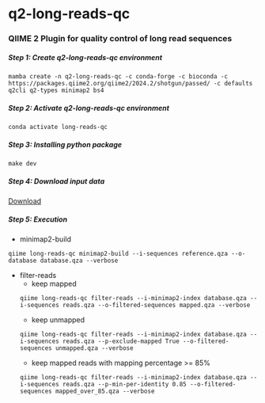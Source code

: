 # q2-long-reads-qc

### QIIME 2 Plugin for quality control of long read sequences



##### Step 1: Create q2-long-reads-qc environment
```shell
mamba create -n q2-long-reads-qc -c conda-forge -c bioconda -c https://packages.qiime2.org/qiime2/2024.2/shotgun/passed/ -c defaults q2cli q2-types minimap2 bs4
```

##### Step 2: Activate q2-long-reads-qc environment
```shell
conda activate long-reads-qc
```

##### Step 3: Installing python package
```shell
make dev
```

##### Step 4: Download input data
[Download](https://polybox.ethz.ch/index.php/s/Y81jl4JAtPjuKH6)

##### Step 5: Execution

* minimap2-build 
```shell
qiime long-reads-qc minimap2-build --i-sequences reference.qza --o-database database.qza --verbose
```

* filter-reads
  - keep mapped
  ```shell
  qiime long-reads-qc filter-reads --i-minimap2-index database.qza --i-sequences reads.qza --o-filtered-sequences mapped.qza --verbose
  ```
  - keep unmapped
  ```shell
  qiime long-reads-qc filter-reads --i-minimap2-index database.qza --i-sequences reads.qza --p-exclude-mapped True --o-filtered-sequences unmapped.qza --verbose
  ```
  - keep mapped reads with mapping percentage >= 85%
  ```shell
  qiime long-reads-qc filter-reads --i-minimap2-index database.qza --i-sequences reads.qza --p-min-per-identity 0.85 --o-filtered-sequences mapped_over_85.qza --verbose
  ```
